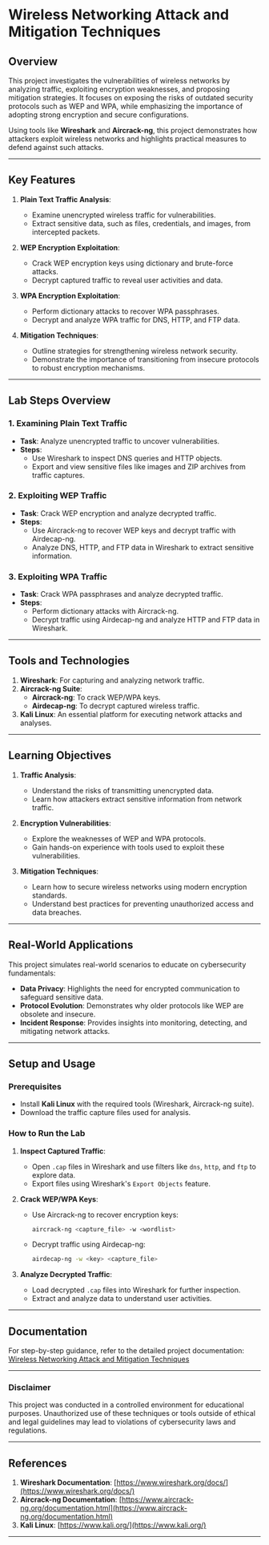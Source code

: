 # Wireless Networking Attack and Mitigation Techniques

## Overview

This project investigates the vulnerabilities of wireless networks by analyzing traffic, exploiting encryption weaknesses, and proposing mitigation strategies. It focuses on exposing the risks of outdated security protocols such as WEP and WPA, while emphasizing the importance of adopting strong encryption and secure configurations.

Using tools like **Wireshark** and **Aircrack-ng**, this project demonstrates how attackers exploit wireless networks and highlights practical measures to defend against such attacks.

---

## Key Features

1. **Plain Text Traffic Analysis**:
   - Examine unencrypted wireless traffic for vulnerabilities.
   - Extract sensitive data, such as files, credentials, and images, from intercepted packets.

2. **WEP Encryption Exploitation**:
   - Crack WEP encryption keys using dictionary and brute-force attacks.
   - Decrypt captured traffic to reveal user activities and data.

3. **WPA Encryption Exploitation**:
   - Perform dictionary attacks to recover WPA passphrases.
   - Decrypt and analyze WPA traffic for DNS, HTTP, and FTP data.

4. **Mitigation Techniques**:
   - Outline strategies for strengthening wireless network security.
   - Demonstrate the importance of transitioning from insecure protocols to robust encryption mechanisms.

---

## Lab Steps Overview

### **1. Examining Plain Text Traffic**
- **Task**: Analyze unencrypted traffic to uncover vulnerabilities.
- **Steps**:
  - Use Wireshark to inspect DNS queries and HTTP objects.
  - Export and view sensitive files like images and ZIP archives from traffic captures.

### **2. Exploiting WEP Traffic**
- **Task**: Crack WEP encryption and analyze decrypted traffic.
- **Steps**:
  - Use Aircrack-ng to recover WEP keys and decrypt traffic with Airdecap-ng.
  - Analyze DNS, HTTP, and FTP data in Wireshark to extract sensitive information.

### **3. Exploiting WPA Traffic**
- **Task**: Crack WPA passphrases and analyze decrypted traffic.
- **Steps**:
  - Perform dictionary attacks with Aircrack-ng.
  - Decrypt traffic using Airdecap-ng and analyze HTTP and FTP data in Wireshark.

---

## Tools and Technologies

1. **Wireshark**: For capturing and analyzing network traffic.
2. **Aircrack-ng Suite**:
   - **Aircrack-ng**: To crack WEP/WPA keys.
   - **Airdecap-ng**: To decrypt captured wireless traffic.
3. **Kali Linux**: An essential platform for executing network attacks and analyses.

---

## Learning Objectives

1. **Traffic Analysis**:
   - Understand the risks of transmitting unencrypted data.
   - Learn how attackers extract sensitive information from network traffic.

2. **Encryption Vulnerabilities**:
   - Explore the weaknesses of WEP and WPA protocols.
   - Gain hands-on experience with tools used to exploit these vulnerabilities.

3. **Mitigation Techniques**:
   - Learn how to secure wireless networks using modern encryption standards.
   - Understand best practices for preventing unauthorized access and data breaches.

---

## Real-World Applications

This project simulates real-world scenarios to educate on cybersecurity fundamentals:
- **Data Privacy**: Highlights the need for encrypted communication to safeguard sensitive data.
- **Protocol Evolution**: Demonstrates why older protocols like WEP are obsolete and insecure.
- **Incident Response**: Provides insights into monitoring, detecting, and mitigating network attacks.

---

## Setup and Usage

### **Prerequisites**
- Install **Kali Linux** with the required tools (Wireshark, Aircrack-ng suite).
- Download the traffic capture files used for analysis.

### **How to Run the Lab**
1. **Inspect Captured Traffic**:
   - Open `.cap` files in Wireshark and use filters like `dns`, `http`, and `ftp` to explore data.
   - Export files using Wireshark's `Export Objects` feature.

2. **Crack WEP/WPA Keys**:
   - Use Aircrack-ng to recover encryption keys:
     ```bash
     aircrack-ng <capture_file> -w <wordlist>
     ```
   - Decrypt traffic using Airdecap-ng:
     ```bash
     airdecap-ng -w <key> <capture_file>
     ```

3. **Analyze Decrypted Traffic**:
   - Load decrypted `.cap` files into Wireshark for further inspection.
   - Extract and analyze data to understand user activities.

---

## Documentation

For step-by-step guidance, refer to the detailed project documentation:
[Wireless Networking Attack and Mitigation Techniques](https://github.com/StephVergil/Wireless-Networking-Attack-and-Mitigation-Techniques/blob/main/Wireless%20Networking%20Attack%20and%20Mitigation%20Techniques-Stephanie%E2%80%99s%20MacBook%20Pro.docx)

---

### Disclaimer

This project was conducted in a controlled environment for educational purposes. Unauthorized use of these techniques or tools outside of ethical and legal guidelines may lead to violations of cybersecurity laws and regulations.

---

## References

1. **Wireshark Documentation**: [https://www.wireshark.org/docs/](https://www.wireshark.org/docs/)
2. **Aircrack-ng Documentation**: [https://www.aircrack-ng.org/documentation.html](https://www.aircrack-ng.org/documentation.html)
3. **Kali Linux**: [https://www.kali.org/](https://www.kali.org/)

---

